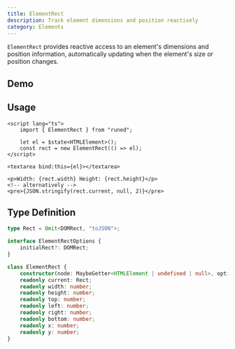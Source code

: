 ```yaml
---
title: ElementRect
description: Track element dimensions and position reactively
category: Elements
---
```


<script>
	import Demo from '$lib/components/demos/element-rect.svelte';
</script>

`ElementRect` provides reactive access to an element's dimensions and position information,
automatically updating when the element's size or position changes.

## Demo

<Demo />

## Usage

```svelte
<script lang="ts">
	import { ElementRect } from "runed";

	let el = $state<HTMLElement>();
	const rect = new ElementRect(() => el);
</script>

<textarea bind:this={el}></textarea>

<p>Width: {rect.width} Height: {rect.height}</p>
<!-- alternatively -->
<pre>{JSON.stringify(rect.current, null, 2)}</pre>
```

## Type Definition

```ts
type Rect = Omit<DOMRect, "toJSON">;

interface ElementRectOptions {
	initialRect?: DOMRect;
}

class ElementRect {
	constructor(node: MaybeGetter<HTMLElement | undefined | null>, options?: ElementRectOptions);
	readonly current: Rect;
	readonly width: number;
	readonly height: number;
	readonly top: number;
	readonly left: number;
	readonly right: number;
	readonly bottom: number;
	readonly x: number;
	readonly y: number;
}
```
